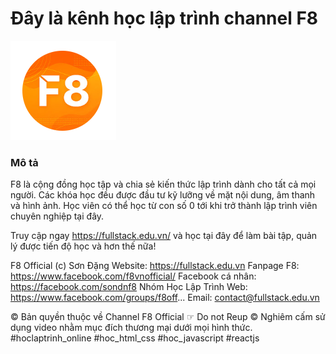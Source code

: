 # Đây là kênh học lập trình channel F8

![image F8](f8.png)

### Mô tả

F8 là cộng đồng học tập và chia sẻ kiến thức lập trình dành cho tất cả mọi người. Các khóa học đều được đầu tư kỹ lưỡng về mặt nội dung, âm thanh và hình ảnh. Học viên có thể học từ con số 0 tới khi trở thành lập trình viên chuyên nghiệp tại đây.

Truy cập ngay https://fullstack.edu.vn/ và học tại đây để làm bài tập, quản lý được tiến độ học và hơn thế nữa!

F8 Official
(c) Sơn Đặng
Website: https://fullstack.edu.vn
Fanpage F8: https://www.facebook.com/f8vnofficial/
Facebook cá nhân: https://facebook.com/sondnf8
Nhóm Học Lập Trình Web: https://www.facebook.com/groups/f8off...
Email: contact@fullstack.edu.vn

© Bản quyền thuộc về Channel F8 Official ☞ Do not Reup
© Nghiêm cấm sử dụng video nhằm mục đích thương mại dưới mọi hình thức.
#hoclaptrinh_online #hoc_html_css #hoc_javascript #reactjs
